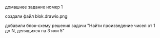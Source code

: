 домашнее задание номер 1 

создали файл blok.drawio.png

добавили блок-схему решения задачи "Найти произведение чисел от 1 до N, делящихся на 3 или 5"


